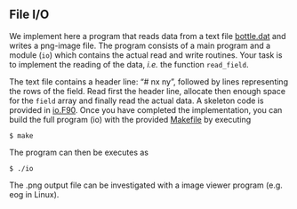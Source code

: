 ## File I/O

We implement here a program that reads data from a text file
[bottle.dat](bottle.dat) and writes a png-image file. The program
consists of a main program and a module (`io`) which contains the
actual read and write routines. Your task is to implement the reading
of the data, *i.e.* the function `read_field`.

The text file contains a header line: “# nx ny”, followed by lines
representing the rows of the field. Read first the header line, allocate
then enough space for the `field` array and finally read the actual data.
A skeleton code is provided in [io.F90](io.F90). Once you have completed
the implementation, you can build the full program (io) with the provided
[Makefile](Makefile) by executing
```
$ make
```
The program can then be executes as
```
$ ./io
```

The .png output file can be investigated with a image viewer program
(e.g. eog in Linux).
